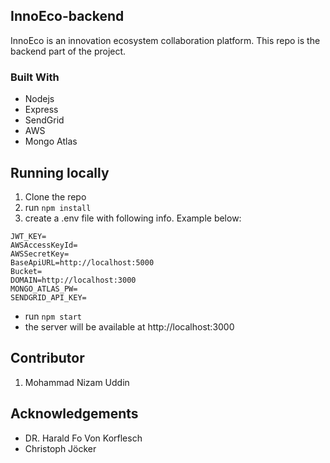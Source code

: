 ## InnoEco-backend
InnoEco is an innovation ecosystem collaboration platform. This repo is the backend part of the project.

### Built With
- Nodejs
- Express
- SendGrid
- AWS
- Mongo Atlas

## Running locally
1. Clone the repo
2. run `npm install`
3. create a .env file with following info. Example below:
```
JWT_KEY=
AWSAccessKeyId=
AWSSecretKey=
BaseApiURL=http://localhost:5000
Bucket=
DOMAIN=http://localhost:3000
MONGO_ATLAS_PW=
SENDGRID_API_KEY=
```
- run `npm start`
- the server will be available at http://localhost:3000

## Contributor
1. Mohammad Nizam Uddin

## Acknowledgements
 - DR. Harald Fo Von Korflesch
 - Christoph Jöcker
